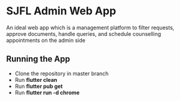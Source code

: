 # SJFL Admin Web App

An ideal web app which is a management platform to filter requests, approve documents, handle queries, and schedule counselling appointments on the admin side

## Running the App
* Clone the repository in master branch
* Run __flutter clean__
* Run __flutter pub get__
* Run __flutter run -d chrome__
